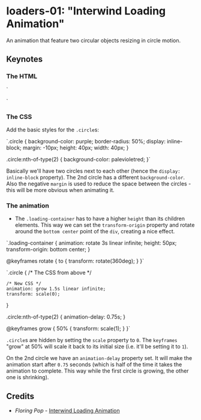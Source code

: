 # loaders-01: "Interwind Loading Animation"

An animation that feature two circular objects resizing in circle motion.

## Keynotes

### The HTML

`<div class="loading-container">
    <div class="circle"></div>
    <div class="circle"></div>
</div>`

### The CSS

Add the basic styles for the `.circle`s:

`.circle {
    background-color: purple;
    border-radius: 50%;
    display: inline-block;
    margin: -10px;
    height: 40px;
    width: 40px;
}

.circle:nth-of-type(2) {
    background-color: palevioletred;
}`

Basically we'll have two circles next to each other (hence the `display: inline-block` property). The 2nd circle has a different `background-color`. Also the negative `margin` is used to reduce the space between the circles - this will be more obvious when animating it.

### The animation

+ The `.loading-container` has to have a higher `height` than its children elements. This way we can set the `transform-origin` property and rotate around the `bottom center` point of the `div`, creating a nice effect.

`.loading-container {
    animation: rotate 3s linear infinite;
    height: 50px;
    transform-origin: bottom center;
}

@keyframes rotate {
    to {
        transform: rotate(360deg);
    }
}`

`.circle {
    /* The CSS from above */

    /* New CSS */
    animation: grow 1.5s linear infinite;
    transform: scale(0);
}

.circle:nth-of-type(2) {
    animation-delay: 0.75s;
}

@keyframes grow {
    50% {
        transform: scale(1);
    }
}`

`.circle`s are hidden by setting the `scale` property to `0`. The `keyframes` "grow" at 50% will scale it back to its initial size (i.e. it'll be setting it to `1`).

On the 2nd circle we have an `animation-delay` property set. It will make the animation start after `0.75` seconds (which is half of the time it takes the animation to complete. This way while the first circle is growing, the other one is shrinking).  

## Credits

- _Floring Pop_ - [Interwind Loading Animation](https://www.florin-pop.com/blog/2019/03/interwind-loading-animation/)
